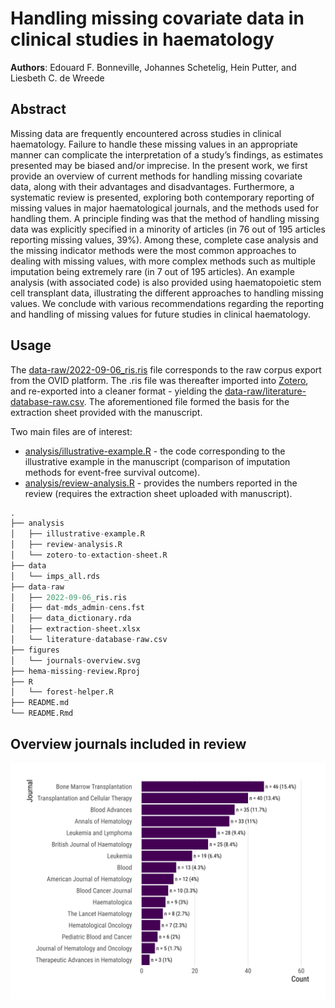 
<!-- README.md is generated from README.Rmd. Please edit that file -->

# Handling missing covariate data in clinical studies in haematology

<!-- badges: start -->
<!-- badges: end -->

**Authors**: Edouard F. Bonneville, Johannes Schetelig, Hein Putter, and
Liesbeth C. de Wreede

## Abstract

Missing data are frequently encountered across studies in clinical
haematology. Failure to handle these missing values in an appropriate
manner can complicate the interpretation of a study’s findings, as
estimates presented may be biased and/or imprecise. In the present work,
we first provide an overview of current methods for handling missing
covariate data, along with their advantages and disadvantages.
Furthermore, a systematic review is presented, exploring both
contemporary reporting of missing values in major haematological
journals, and the methods used for handling them. A principle finding
was that the method of handling missing data was explicitly specified in
a minority of articles (in 76 out of 195 articles reporting missing
values, 39%). Among these, complete case analysis and the missing
indicator methods were the most common approaches to dealing with
missing values, with more complex methods such as multiple imputation
being extremely rare (in 7 out of 195 articles). An example analysis
(with associated code) is also provided using haematopoietic stem cell
transplant data, illustrating the different approaches to handling
missing values. We conclude with various recommendations regarding the
reporting and handling of missing values for future studies in clinical
haematology.

## Usage

The [data-raw/2022-09-06_ris.ris](./data-raw/2022-09-06_ris.ris) file
corresponds to the raw corpus export from the OVID platform. The .ris
file was thereafter imported into [Zotero](https://www.zotero.org/), and
re-exported into a cleaner format - yielding the
[data-raw/literature-database-raw.csv](./data-raw/literature-database-raw.csv).
The aforementioned file formed the basis for the extraction sheet
provided with the manuscript.

Two main files are of interest:

- [analysis/illustrative-example.R](./analysis/illustrative-example.R) -
  the code corresponding to the illustrative example in the manuscript
  (comparison of imputation methods for event-free survival outcome).
- [analysis/review-analysis.R](./analysis/review-analysis.R) - provides
  the numbers reported in the review (requires the extraction sheet
  uploaded with manuscript).

``` r
.
├── analysis
│   ├── illustrative-example.R
│   ├── review-analysis.R
│   └── zotero-to-extaction-sheet.R
├── data
│   └── imps_all.rds
├── data-raw
│   ├── 2022-09-06_ris.ris
│   ├── dat-mds_admin-cens.fst
│   ├── data_dictionary.rda
│   ├── extraction-sheet.xlsx
│   └── literature-database-raw.csv
├── figures
│   └── journals-overview.svg
├── hema-missing-review.Rproj
├── R
│   └── forest-helper.R
├── README.md
└── README.Rmd
```

## Overview journals included in review

![](./figures/journals-overview.svg)
